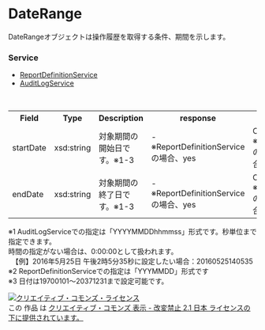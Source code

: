 # DateRange
DateRangeオブジェクトは操作履歴を取得する条件、期間を示します。

### Service
+ [ReportDefinitionService](../services/ReportDefinitionService.md)
+ [AuditLogService](../services/AuditLogService.md)

<table>
 <tr>
  <th>Field</th>
  <th>Type</th>
  <th>Description</th>
  <th>response</th>
  <th>add</th>
  <th>remove</th>
 </tr>
 <tr>
  <td>startDate</td>
  <td>xsd:string</td>
  <td>対象期間の開始日です。※1-3</td>
  <td>-<br>※ReportDefinitionServiceの場合、yes</td>
 <td>Optional<br>
 ※AuditLogServiceのaddJobの場合、Requirement</td>
  <td>-<br>※ReportDefinitionServiceの場合、Ignore</td>
 </tr>
 <tr>
  <td>endDate</td>
  <td>xsd:string</td>
  <td>対象期間の終了日です。※1-3</td>
  <td>-<br>※ReportDefinitionServiceの場合、yes</td>
 <td>Optional<br>
 ※AuditLogServiceのaddJobの場合、Requirement</td>
  <td>-<br>※ReportDefinitionServiceの場合、Ignore</td>
 </tr>
</table>

※1 AuditLogServiceでの指定は「YYYYMMDDhhmmss」形式です。秒単位まで指定できます。<br>時間の指定がない場合は、0:00:00として扱われます。<br>
　【例】2016年5月25日 午後2時5分35秒に設定したい場合：20160525140535<br>
※2 ReportDefinitionServiceでの指定は「YYYMMDD」形式です<br>
※3 日付は19700101～20371231まで設定可能です。<br>

<a rel="license" href="http://creativecommons.org/licenses/by-nd/2.1/jp/"><img alt="クリエイティブ・コモンズ・ライセンス" style="border-width:0" src="https://i.creativecommons.org/l/by-nd/2.1/jp/88x31.png" /></a><br />この 作品 は <a rel="license" href="http://creativecommons.org/licenses/by-nd/2.1/jp/">クリエイティブ・コモンズ 表示 - 改変禁止 2.1 日本 ライセンスの下に提供されています。</a>
